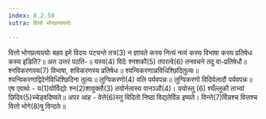 ```yaml
---
index: 8.2.58
sutra: वित्तो भोगप्रत्यययोः

---
```

वित्तो भोगप्रत्यययोः बहव इमे विदयः पट्यन्ते तत्र(3) न ज्ञायते कस्य नित्यं नत्वं कस्य विभाषा कस्य प्रतिषेधः कस्य इडिति?॥ अत उत्तरं पठति-॥ यस्य(4) विदेः श्नशकौ(5) तपरत्वे(6) तनवचने तदु वा-प्रतिषेधौ॥ श्नविकरणस्य(7) विभाषा, शविकरणस्य प्रतिषेधः॥ श्यन्विकरणान्नविधिश्छिदितुल्यः॥ श्यन्विकरणाद्विदेर्नविधिश्छिदिना तुल्यः॥ लुग्विकरणो(4) वलि पर्यवपन्नः॥ लुग्विकरणो विदिर्वलादौ पर्यवपन्नः॥ एष एवार्थः -           य(1)योर्विद्योः श्न(2)शावुक्तौ(3) तयोर्नत्वस्य वानञ्ञौ(4)। ययोस्तु (6) श्यँल्लुकौ ताभ्यां छिदिव(5)च्चेड्वदिष्यते॥ अपर आह -    वेत्ते(6)स्तु विदितो निष्ठा विद्यतेर्विन्न इष्यते।   विन्त्ते(7)र्विन्नश्च वित्तश्च वित्तो भोगे(8)षु विन्दतेः॥